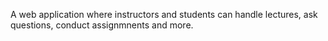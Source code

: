 A web application where instructors and students can handle lectures, ask questions, conduct assignmnents and more.
